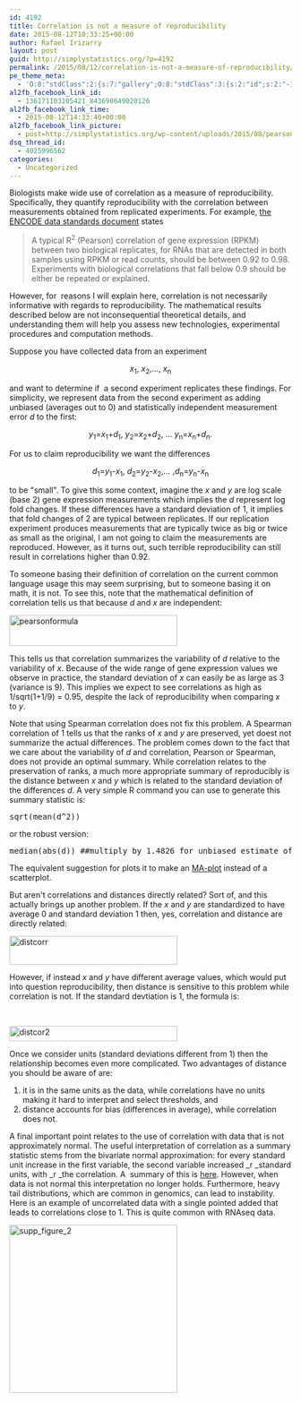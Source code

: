 ```yaml
---
id: 4192
title: Correlation is not a measure of reproducibility
date: 2015-08-12T10:33:25+00:00
author: Rafael Irizarry
layout: post
guid: http://simplystatistics.org/?p=4192
permalink: /2015/08/12/correlation-is-not-a-measure-of-reproducibility/
pe_theme_meta:
  - 'O:8:"stdClass":2:{s:7:"gallery";O:8:"stdClass":3:{s:2:"id";s:2:"-1";s:5:"width";s:0:"";s:6:"height";s:0:"";}s:5:"video";O:8:"stdClass":1:{s:2:"id";s:2:"-1";}}'
al2fb_facebook_link_id:
  - 136171103105421_843690649020126
al2fb_facebook_link_time:
  - 2015-08-12T14:33:40+00:00
al2fb_facebook_link_picture:
  - post=http://simplystatistics.org/wp-content/uploads/2015/08/pearsonformula-300x55.png
dsq_thread_id:
  - 4025996562
categories:
  - Uncategorized
---
```

Biologists make wide use of correlation as a measure of reproducibility. Specifically, they quantify reproducibility with the correlation between measurements obtained from replicated experiments. For example, [the ENCODE data standards document](https://genome.ucsc.edu/ENCODE/protocols/dataStandards/ENCODE_RNAseq_Standards_V1.0.pdf) states

> A typical R<sup>2</sup> (Pearson) correlation of gene expression (RPKM) between two biological replicates, for RNAs that are detected in both samples using RPKM or read counts, should be between 0.92 to 0.98. Experiments with biological correlations that fall below 0.9 should be either be repeated or explained.

However, for  reasons I will explain here, correlation is not necessarily informative with regards to reproducibility. The mathematical results described below are not inconsequential theoretical details, and understanding them will help you assess new technologies, experimental procedures and computation methods.

Suppose you have collected data from an experiment

<p style="text-align: center;">
  <em>x</em><sub>1</sub>, <em>x</em><sub>2</sub>,..., <em>x</em><sub>n</sub>
</p>

and want to determine if  a second experiment replicates these findings. For simplicity, we represent data from the second experiment as adding unbiased (averages out to 0) and statistically independent measurement error _d_ to the first:

<p style="text-align: center;">
  <em>y</em><sub>1</sub>=<em>x</em><sub>1</sub>+<em>d</em><sub>1</sub>, <em>y</em><sub>2</sub>=<em>x</em><sub>2</sub>+<em>d</em><sub>2</sub>, ... <em>y</em><sub>n</sub>=<em>x</em><sub>n</sub>+<em>d</em><sub>n</sub>.
</p>

For us to claim reproducibility we want the differences

<p style="text-align: center;">
  <em>d</em><sub>1</sub>=<em>y</em><sub>1</sub>-<em>x</em><sub>1</sub>, <em>d</em><sub>2</sub>=<em>y</em><sub>2</sub>-<em>x</em><sub>2</sub>,<em>... </em>,<em>d</em><sub>n</sub>=<em>y</em><sub>n</sub>-<em>x</em><sub>n</sub>
</p>

to be "small". To give this some context, imagine the _x_ and _y_ are log scale (base 2) gene expression measurements which implies the _d_ represent log fold changes. If these differences have a standard deviation of 1, it implies that fold changes of 2 are typical between replicates. If our replication experiment produces measurements that are typically twice as big or twice as small as the original, I am not going to claim the measurements are reproduced. However, as it turns out, such terrible reproducibility can still result in correlations higher than 0.92.

To someone basing their definition of correlation on the current common language usage this may seem surprising, but to someone basing it on math, it is not. To see this, note that the mathematical definition of correlation tells us that because _d_ and _x_ are independent:

[<img class=" aligncenter" src="http://simplystatistics.org/wp-content/uploads/2015/08/pearsonformula-300x55.png" alt="pearsonformula" width="300" height="55" />](http://simplystatistics.org/wp-content/uploads/2015/08/pearsonformula.png)

This tells us that correlation summarizes the variability of _d_ relative to the variability of _x_. Because of the wide range of gene expression values we observe in practice, the standard deviation of _x_ can easily be as large as 3 (variance is 9). This implies we expect to see correlations as high as 1/sqrt(1+1/9) = 0.95, despite the lack of reproducibility when comparing _x_ to _y_.

Note that using Spearman correlation does not fix this problem. A Spearman correlation of 1 tells us that the ranks of _x_ and _y_ are preserved, yet doest not summarize the actual differences. The problem comes down to the fact that we care about the variability of _d_ and correlation, Pearson or Spearman, does not provide an optimal summary. While correlation relates to the preservation of ranks, a much more appropriate summary of reproducibly is the distance between _x_ and _y_ which is related to the standard deviation of the differences _d_. A very simple R command you can use to generate this summary statistic is:

<pre>sqrt(mean(d^2))</pre>

or the robust version:

<pre>median(abs(d)) ##multiply by 1.4826 for unbiased estimate of true sd
</pre>

The equivalent suggestion for plots it to make an [MA-plot](https://en.wikipedia.org/wiki/MA_plot) instead of a scatterplot.

But aren't correlations and distances directly related? Sort of, and this actually brings up another problem. If the _x_ and _y_ are standardized to have average 0 and standard deviation 1 then, yes, correlation and distance are directly related:

[<img class=" size-medium wp-image-4202 aligncenter" src="http://simplystatistics.org/wp-content/uploads/2015/08/distcorr-300x51.png" alt="distcorr" width="300" height="51" srcset="http://simplystatistics.org/wp-content/uploads/2015/08/distcorr-300x51.png 300w, http://simplystatistics.org/wp-content/uploads/2015/08/distcorr-260x44.png 260w, http://simplystatistics.org/wp-content/uploads/2015/08/distcorr.png 878w" sizes="(max-width: 300px) 100vw, 300px" />](http://simplystatistics.org/wp-content/uploads/2015/08/distcorr.png)

However, if instead _x_ and _y_ have different average values, which would put into question reproducibility, then distance is sensitive to this problem while correlation is not. If the standard devtiation is 1, the formula is:

&nbsp;

[<img class=" size-medium wp-image-4204 aligncenter" src="http://simplystatistics.org/wp-content/uploads/2015/08/distcor2-300x27.png" alt="distcor2" width="300" height="27" srcset="http://simplystatistics.org/wp-content/uploads/2015/08/distcor2-300x27.png 300w, http://simplystatistics.org/wp-content/uploads/2015/08/distcor2-1024x94.png 1024w" sizes="(max-width: 300px) 100vw, 300px" />](http://simplystatistics.org/wp-content/uploads/2015/08/distcor2.png)

Once we consider units (standard deviations different from 1) then the relationship becomes even more complicated. Two advantages of distance you should be aware of are:

  1. it is in the same units as the data, while correlations have no units making it hard to interpret and select thresholds, and
  2. distance accounts for bias (differences in average), while correlation does not.

A final important point relates to the use of correlation with data that is not approximately normal. The useful interpretation of correlation as a summary statistic stems from the bivariate normal approximation: for every standard unit increase in the first variable, the second variable increased _r _standard units, with _r _the correlation. A  summary of this is [here](http://genomicsclass.github.io/book/pages/exploratory_data_analysis_2.html). However, when data is not normal this interpretation no longer holds. Furthermore, heavy tail distributions, which are common in genomics, can lead to instability. Here is an example of uncorrelated data with a single pointed added that leads to correlations close to 1. This is quite common with RNAseq data.

[<img class=" size-medium wp-image-4208 aligncenter" src="http://simplystatistics.org/wp-content/uploads/2015/08/supp_figure_2-300x300.png" alt="supp_figure_2" width="300" height="300" srcset="http://simplystatistics.org/wp-content/uploads/2015/08/supp_figure_2-300x300.png 300w, http://simplystatistics.org/wp-content/uploads/2015/08/supp_figure_2-1024x1024.png 1024w, http://simplystatistics.org/wp-content/uploads/2015/08/supp_figure_2-200x200.png 200w" sizes="(max-width: 300px) 100vw, 300px" />](http://simplystatistics.org/wp-content/uploads/2015/08/supp_figure_2.png)

&nbsp;